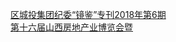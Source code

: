   
[区城投集团纪委“镜鉴”专刊2018年第6期](http://www.dianyue.me/archives/551/e9hp22rt4u1hyau7/)  
[第十六届山西房地产业博览会暨](http://www.dianyue.me/archives/709/m6pu7j61v59kxyck/)